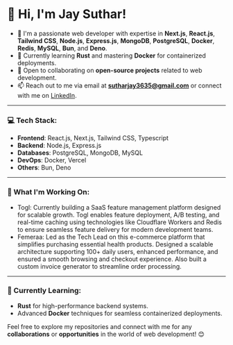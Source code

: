 # 👋 Hi, I'm Jay Suthar!

- 👀 I'm a passionate web developer with expertise in **Next.js**, **React.js**, **Tailwind CSS**, **Node.js**, **Express.js**,  **MongoDB**, **PostgreSQL**, **Docker**, **Redis**, **MySQL**, **Bun**, and **Deno**.
- 🌱 Currently learning **Rust** and mastering **Docker** for containerized deployments.
- 🤜 Open to collaborating on **open-source projects** related to web development.
- 📫 Reach out to me via email at **sutharjay3635@gmail.com** or connect with me on [LinkedIn](https://www.linkedin.com/in/sutharjay1/).

---

### 💻 Tech Stack:
- **Frontend**: React.js, Next.js, Tailwind CSS, Typescript
- **Backend**: Node.js, Express.js
- **Databases**: PostgreSQL, MongoDB, MySQL
- **DevOps**: Docker, Vercel
- **Others**: Bun, Deno

---

### 🚀 What I'm Working On:
- Togl: Currently building a SaaS feature management platform designed for scalable growth. Togl enables feature deployment, A/B testing, and real-time caching using technologies like Cloudflare Workers and Redis to ensure seamless feature delivery for modern development teams.
- Femeraa: Led as the Tech Lead on this e-commerce platform that simplifies purchasing essential health products. Designed a scalable architecture supporting 100+ daily users, enhanced performance, and ensured a smooth browsing and checkout experience. Also built a custom invoice generator to streamline order processing.
---

### 🌱 Currently Learning:
- **Rust** for high-performance backend systems.
- Advanced **Docker** techniques for seamless containerized deployments.

Feel free to explore my repositories and connect with me for any **collaborations** or **opportunities** in the world of web development! 😊
